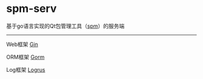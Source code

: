 # spm-serv

基于go语言实现的Qt包管理工具（[spm](https://github.com/abeir/spm)）的服务端

---

Web框架
[Gin](https://github.com/gin-gonic/gin)

ORM框架
[Gorm](https://github.com/jinzhu/gorm)

Log框架
[Logrus](https://github.com/sirupsen/logrus)
